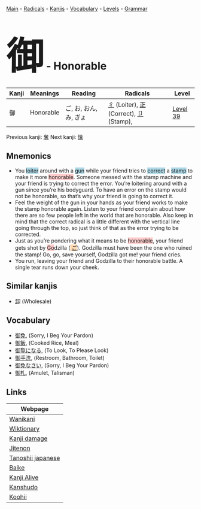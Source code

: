 <style> bigfont {font-size: 100px}</style>
[Main](../index.md) -
[Radicals](../radicals.md) -
[Kanjis](../kanjis.md) -
[Vocabulary](../vocabulary.md) -
[Levels](../levels.md) -
[Grammar](../grammar.md)
# <bigfont> 御</bigfont> - Honorable 

| Kanji | Meanings | Reading | Radicals | Level |
| --- | --- | --- | --- | --- |
| 御 | Honorable | ご, お, おん, み, ぎょ | [彳](../radicals/彳.md) (Loiter), [正](../radicals/正.md) (Correct), [卩](../radicals/卩.md) (Stamp),  | [Level 39](../levels/wk_level39.md) |

Previous kanji: [奪](奪.md) Next kanji: [慎](慎.md) 

## Mnemonics
 * You <span style="background-color:#ADD8E6"> loiter</span> around with a <span style="background-color:#ADD8E6"> gun</span> while your friend tries to <span style="background-color:#ADD8E6"> correct</span> a <span style="background-color:#ADD8E6"> stamp</span> to make it more <span style="background-color:#ffcccb"> honorable</span>. Someone messed with the stamp machine and your friend is trying to correct the error. You’re loitering around with a gun since you’re his bodyguard. To have an error on the stamp would not be honorable, so that’s why your friend is going to correct it.
* Feel the weight of the gun in your hands as your friend works to make the stamp honorable again. Listen to your friend complain about how there are so few people left in the world that are honorable. Also keep in mind that the correct radical is a little different with the vertical line going through the top, so just think of that as the error trying to be corrected.
* Just as you’re pondering what it means to be <span style="background-color:#ffcccb"> honorable</span>, your friend gets shot by <span style="background-color:#ffcccb"> Go</span>dzilla (<span style="background-color:#fed8b1"> [ご](https://jisho.org/search/ご)</span>). Godzilla must have been the one who ruined the stamp! Go, go, save yourself, Godzilla got me! your friend cries.
* You run, leaving your friend and Godzilla to their honorable battle. A single tear runs down your cheek.


## Similar kanjis
 * [卸](卸.md) (Wholesale)


## Vocabulary
 * [御免](../vocabulary/御.md), (Sorry, I Beg Your Pardon)
* [御飯](../vocabulary/御.md), (Cooked Rice, Meal)
* [御覧になる](../vocabulary/御.md), (To Look, To Please Look)
* [御手洗](../vocabulary/御.md), (Restroom, Bathroom, Toilet)
* [御免なさい](../vocabulary/御.md), (Sorry, I Beg Your Pardon)
* [御札](../vocabulary/御.md), (Amulet, Talisman)



## Links 

| Webpage |
| --- |
| [Wanikani          ](https://www.wanikani.com/kanji/御) |
| [Wiktionary        ](https://en.wiktionary.org/wiki/御) |
| [Kanji damage      ](http://www.kanjidamage.com/kanji/search?utf8=✓&q=御) |
| [Jitenon           ](https://jitenon.com/kanji/御) |
| [Tanoshii japanese ](https://www.tanoshiijapanese.com/dictionary/kanji.cfm?k=御) |
| [Baike             ](https://baike.baidu.com/item/御) |
| [Kanji Alive       ](https://app.kanjialive.com/御) |
| [Kanshudo          ](https://www.kanshudo.com/searchmn?q=御) |
| [Koohii            ](https://kanji.koohii.com/study/kanji/御) |
